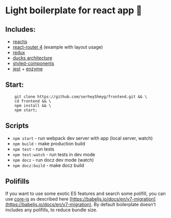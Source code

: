 # Light boilerplate for react app 🤘

## Includes:
- [reactjs](https://reactjs.org/)
- [react-router 4](https://reacttraining.com/react-router/) (example with layout usage)
- [redux](https://redux.js.org/)
- [ducks architecture](https://github.com/erikras/ducks-modular-redux)
- [styled-components](https://www.styled-components.com/)
- [jest](https://jestjs.io/) + [enzyme](http://airbnb.io/enzyme/)

## Start:
```shell
    git clone https://github.com/serheyShmyg/frontend.git && \
    cd frontend && \
    npm install && \
    npm start;
```

## Scripts
- `npm start` - run webpack dev server with app (local server, watch)
- `npm build` - make production build 
- `npm test` - run tests
- `npm test:watch` - run tests in dev mode
- `npm docz` - run docz dev mode (watch)
- `npm docz:build` - make docz build

## Polifills
If you want to use some exotic ES features and search some polifill, you can use [core-js](https://github.com/zloirock/core-js) as described here [https://babeljs.io/docs/en/v7-migration](https://babeljs.io/docs/en/v7-migration).
By default boilerplate doesn't includes any polifills, to reduce bundle size.
